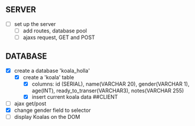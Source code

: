 
## SERVER
- [ ] set up the server
    - [ ] add routes, database pool
    - [ ] ajaxs request, GET and POST

## DATABASE
- [x] create a database 'koala_holla'
    - [x] create a 'koala' table
        - [x] columns: id (SERIAL), name(VARCHAR 20), gender(VARCHAR 1), age(INT), ready_to_transer(VARCHAR3), notes(VARCHAR 255)
        - [x] insert current koala data
##CLIENT
- [ ] ajax get/post
- [x] change gender field to selector
- [ ] display Koalas on the DOM